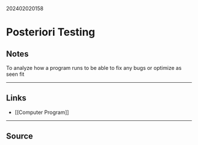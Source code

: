 202402020158
# Posteriori Testing

## Notes

To analyze how a program runs to be able to fix any bugs or optimize as seen fit

---
## Links

- [[Computer Program]]

---

## Source
